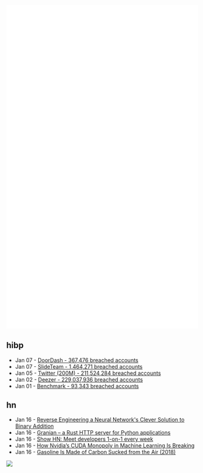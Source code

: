 ![Metrics](https://raw.githubusercontent.com/phixion/phixion/master/metrics.svg)

## hibp

<!--
for https://github.com/phixion/phixion/blob/main/.github/workflows/feeds.yml
-->
<!--START_SECTION:haveibeenpwnd-->
- Jan 07 - [DoorDash - 367,476 breached accounts](https://haveibeenpwned.com/PwnedWebsites#DoorDash)
- Jan 07 - [SlideTeam - 1,464,271 breached accounts](https://haveibeenpwned.com/PwnedWebsites#SlideTeam)
- Jan 05 - [Twitter (200M) - 211,524,284 breached accounts](https://haveibeenpwned.com/PwnedWebsites#Twitter200M)
- Jan 02 - [Deezer - 229,037,936 breached accounts](https://haveibeenpwned.com/PwnedWebsites#Deezer)
- Jan 01 - [Benchmark - 93,343 breached accounts](https://haveibeenpwned.com/PwnedWebsites#Benchmark)
<!--END_SECTION:haveibeenpwnd-->

## hn

<!--
for https://github.com/phixion/phixion/blob/main/.github/workflows/feeds.yml
-->
<!--START_SECTION:hn-->
- Jan 16 - [Reverse Engineering a Neural Network's Clever Solution to Binary Addition](https://cprimozic.net/blog/reverse-engineering-a-small-neural-network/)
- Jan 16 - [Granian – a Rust HTTP server for Python applications](https://github.com/emmett-framework/granian)
- Jan 16 - [Show HN: Meet developers 1-on-1 every week](https://github.com/DevClad-Inc/devclad)
- Jan 16 - [How Nvidia’s CUDA Monopoly in Machine Learning Is Breaking](https://www.semianalysis.com/p/nvidiaopenaitritonpytorch)
- Jan 16 - [Gasoline Is Made of Carbon Sucked from the Air (2018)](https://www.nationalgeographic.com/science/article/carbon-engineering-liquid-fuel-carbon-capture-neutral-science)
<!--END_SECTION:hn-->

<!--
for https://yhype.me
-->
![](https://hit.yhype.me/github/profile?user_id=13013670)
